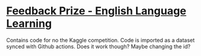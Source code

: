 # [Feedback Prize - English Language Learning](https://www.kaggle.com/competitions/feedback-prize-english-language-learning/overview)
 
Contains code for no the Kaggle competition.
Code is imported as a dataset synced with Github actions.
Does it work though? Maybe changing the id?